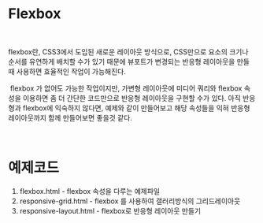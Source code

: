 # Flexbox
﻿

flexbox란,
CSS3에서 도입된 새로운 레이아웃 방식으로,
CSS만으로 요소의 크기나 순서를 유연하게 배치할 수가 있기 때문에
뷰포트가 변경되는 반응형 레이아웃을 만들 때 사용하면 효율적인 작업이 가능해진다.

﻿
flexbox 가 없어도 가능한 작업이지만, 가변형 레이아웃에 미디어 쿼리와 flexbox 속성을 이용하면 좀 더 간단한 코드만으로 반응형 레이아웃을 구현할 수가 있다.
아직 반응형과 flexbox에 익숙하지 않다면, 예제와 같이 만들어보고 해당 속성들을 익혀 반응형 레이아웃까지 함께 만들어보면 좋을것 같다.

﻿
 
# 예제코드

1. flexbox.html - flexbox 속성을 다루는 예제파일
2. responsive-grid.html - flexbox 를 사용하여 갤러리방식의 그리드레이아웃
3. responsive-layout.html - flexbox로 반응형 레이아웃 만들기 


